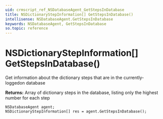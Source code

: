 ```yaml
---
uid: crmscript_ref_NSDatabaseAgent_GetStepsInDatabase
title: NSDictionaryStepInformation[] GetStepsInDatabase()
intellisense: NSDatabaseAgent.GetStepsInDatabase
keywords: NSDatabaseAgent, GetStepsInDatabase
so.topic: reference
---
```


# NSDictionaryStepInformation[] GetStepsInDatabase()

Get information about the dictionary steps that are in the currently-loggedon database

**Returns:** Array of dictionary steps in the database, listing only the highest number for each step

```crmscript
NSDatabaseAgent agent;
NSDictionaryStepInformation[] res = agent.GetStepsInDatabase();
```

